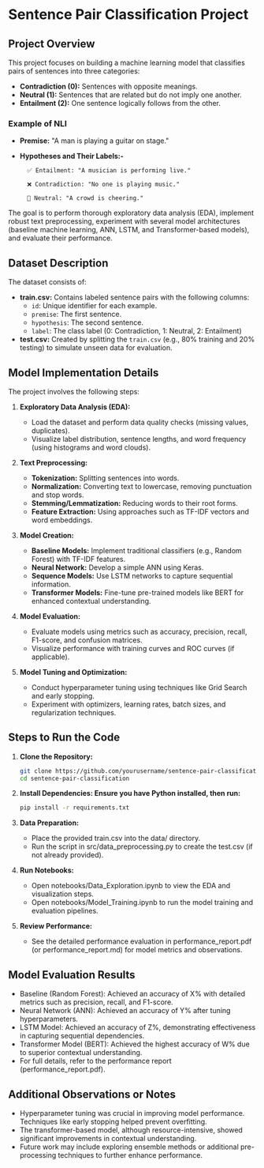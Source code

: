 # Sentence Pair Classification Project

## Project Overview
This project focuses on building a machine learning model that classifies pairs of sentences into three categories:
- **Contradiction (0):** Sentences with opposite meanings.
- **Neutral (1):** Sentences that are related but do not imply one another.
- **Entailment (2):** One sentence logically follows from the other.
  
###  **Example of NLI**
  - **Premise:** "A man is playing a guitar on stage."

  - **Hypotheses and Their Labels:-**

          ✅ Entailment: "A musician is performing live."
          
          ❌ Contradiction: "No one is playing music."
          
          🔸 Neutral: "A crowd is cheering."


The goal is to perform thorough exploratory data analysis (EDA), implement robust text preprocessing, experiment with several model architectures (baseline machine learning, ANN, LSTM, and Transformer-based models), and evaluate their performance.

## Dataset Description
The dataset consists of:
- **train.csv:** Contains labeled sentence pairs with the following columns:
  - `id`: Unique identifier for each example.
  - `premise`: The first sentence.
  - `hypothesis`: The second sentence.
  - `label`: The class label (0: Contradiction, 1: Neutral, 2: Entailment)
- **test.csv:** Created by splitting the `train.csv` (e.g., 80% training and 20% testing) to simulate unseen data for evaluation.

## Model Implementation Details
The project involves the following steps:

1. **Exploratory Data Analysis (EDA):**
   - Load the dataset and perform data quality checks (missing values, duplicates).
   - Visualize label distribution, sentence lengths, and word frequency (using histograms and word clouds).

2. **Text Preprocessing:**
   - **Tokenization:** Splitting sentences into words.
   - **Normalization:** Converting text to lowercase, removing punctuation and stop words.
   - **Stemming/Lemmatization:** Reducing words to their root forms.
   - **Feature Extraction:** Using approaches such as TF-IDF vectors and word embeddings.

3. **Model Creation:**
   - **Baseline Models:** Implement traditional classifiers (e.g., Random Forest) with TF-IDF features.
   - **Neural Network:** Develop a simple ANN using Keras.
   - **Sequence Models:** Use LSTM networks to capture sequential information.
   - **Transformer Models:** Fine-tune pre-trained models like BERT for enhanced contextual understanding.

4. **Model Evaluation:**
   - Evaluate models using metrics such as accuracy, precision, recall, F1-score, and confusion matrices.
   - Visualize performance with training curves and ROC curves (if applicable).

5. **Model Tuning and Optimization:**
   - Conduct hyperparameter tuning using techniques like Grid Search and early stopping.
   - Experiment with optimizers, learning rates, batch sizes, and regularization techniques.

## Steps to Run the Code
1. **Clone the Repository:**
   ```bash
   git clone https://github.com/yourusername/sentence-pair-classification.git
   cd sentence-pair-classification
   ```
2. **Install Dependencies: Ensure you have Python installed, then run:**
   ```bash
   pip install -r requirements.txt
   ```
3. **Data Preparation:**
   - Place the provided train.csv into the data/ directory.
   - Run the script in src/data_preprocessing.py to create the test.csv (if not already provided).

4. **Run Notebooks:**
   - Open notebooks/Data_Exploration.ipynb to view the EDA and visualization steps.
   - Open notebooks/Model_Training.ipynb to run the model training and evaluation pipelines.
6. **Review Performance:**
   - See the detailed performance evaluation in performance_report.pdf (or performance_report.md) for model metrics and observations.


## Model Evaluation Results
- Baseline (Random Forest): Achieved an accuracy of X% with detailed metrics such as precision, recall, and F1-score.
- Neural Network (ANN): Achieved an accuracy of Y% after tuning hyperparameters.
- LSTM Model: Achieved an accuracy of Z%, demonstrating effectiveness in capturing sequential dependencies.
- Transformer Model (BERT): Achieved the highest accuracy of W% due to superior contextual understanding.
- For full details, refer to the performance report (performance_report.pdf).

## Additional Observations or Notes
- Hyperparameter tuning was crucial in improving model performance. Techniques like early stopping helped prevent overfitting.
- The transformer-based model, although resource-intensive, showed significant improvements in contextual understanding.
- Future work may include exploring ensemble methods or additional pre-processing techniques to further enhance performance.
